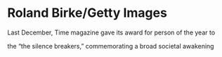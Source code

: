 # Roland Birke/Getty Images

Last December, Time magazine gave its award for person of the year to

the “the silence breakers,” commemorating a broad societal awakening
